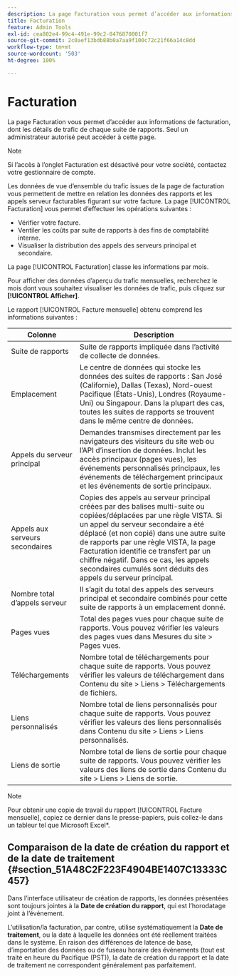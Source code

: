 ```yaml
---
description: La page Facturation vous permet d’accéder aux informations de facturation, dont les détails de trafic de chaque suite de rapports. Seul un administrateur autorisé peut accéder à cette page.
title: Facturation
feature: Admin Tools
exl-id: cea802e4-99c4-491e-99c2-8476870001f7
source-git-commit: 2c0aef13bdb88b0a7aa9f100c72c21f66a14c8dd
workflow-type: tm+mt
source-wordcount: '503'
ht-degree: 100%

---
```


# Facturation

La page Facturation vous permet d’accéder aux informations de facturation, dont les détails de trafic de chaque suite de rapports. Seul un administrateur autorisé peut accéder à cette page.

>[!NOTE]
>
>Si l’accès à l’onglet Facturation est désactivé pour votre société, contactez votre gestionnaire de compte.

Les données de vue d’ensemble du trafic issues de la page de facturation vous permettent de mettre en relation les données des rapports et les appels serveur facturables figurant sur votre facture. La page [!UICONTROL Facturation] vous permet d’effectuer les opérations suivantes :

* Vérifier votre facture.
* Ventiler les coûts par suite de rapports à des fins de comptabilité interne.
* Visualiser la distribution des appels des serveurs principal et secondaire.

La page [!UICONTROL Facturation] classe les informations par mois.

Pour afficher des données d’aperçu du trafic mensuelles, recherchez le mois dont vous souhaitez visualiser les données de trafic, puis cliquez sur **[!UICONTROL Afficher]**.

Le rapport [!UICONTROL Facture mensuelle] obtenu comprend les informations suivantes :

| Colonne | Description |
|--- |--- |
| Suite de rapports | Suite de rapports impliquée dans l’activité de collecte de données. |
| Emplacement | Le centre de données qui stocke les données des suites de rapports : San José (Californie), Dallas (Texas), Nord-ouest Pacifique (États-Unis), Londres (Royaume-Uni) ou Singapour. Dans la plupart des cas, toutes les suites de rapports se trouvent dans le même centre de données. |
| Appels du serveur principal | Demandes transmises directement par les navigateurs des visiteurs du site web ou l’API d’insertion de données. Inclut les accès principaux (pages vues), les événements personnalisés principaux, les événements de téléchargement principaux et les événements de sortie principaux. |
| Appels aux serveurs secondaires | Copies des appels au serveur principal créées par des balises multi-suite ou copiées/déplacées par une règle VISTA.  Si un appel du serveur secondaire a été déplacé (et non copié) dans une autre suite de rapports par une règle VISTA, la page Facturation identifie ce transfert par un chiffre négatif. Dans ce cas, les appels secondaires cumulés sont déduits des appels du serveur principal. |
| Nombre total d’appels serveur | Il s’agit du total des appels des serveurs principal et secondaire combinés pour cette suite de rapports à un emplacement donné. |
| Pages vues | Total des pages vues pour chaque suite de rapports. Vous pouvez vérifier les valeurs des pages vues dans Mesures du site > Pages vues. |
| Téléchargements | Nombre total de téléchargements pour chaque suite de rapports. Vous pouvez vérifier les valeurs de téléchargement dans Contenu du site > Liens > Téléchargements de fichiers. |
| Liens personnalisés | Nombre total de liens personnalisés pour chaque suite de rapports. Vous pouvez vérifier les valeurs des liens personnalisés dans Contenu du site > Liens > Liens personnalisés. |
| Liens de sortie | Nombre total de liens de sortie pour chaque suite de rapports. Vous pouvez vérifier les valeurs des liens de sortie dans Contenu du site > Liens > Liens de sortie. |

>[!NOTE]
>
>Pour obtenir une copie de travail du rapport [!UICONTROL Facture mensuelle], copiez ce dernier dans le presse-papiers, puis collez-le dans un tableur tel que Microsoft Excel&#42;.

## Comparaison de la date de création du rapport et de la date de traitement {#section_51A48C2F223F4904BE1407C13333C457}

Dans l’interface utilisateur de création de rapports, les données présentées sont toujours jointes à la **Date de création du rapport**, qui est l’horodatage joint à l’événement.

L’utilisation/la facturation, par contre, utilise systématiquement la **Date de traitement**, ou la date à laquelle les données ont été réellement traitées dans le système. En raison des différences de latence de base, d’importation des données ou de fuseau horaire des événements (tout est traité en heure du Pacifique (PST)), la date de création du rapport et la date de traitement ne correspondent généralement pas parfaitement.
